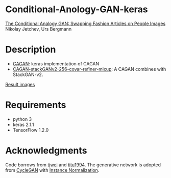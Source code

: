 # Conditional-Anology-GAN-keras

[The Conditional Analogy GAN: Swapping Fashion Articles on People Images](https://arxiv.org/abs/1709.04695)  
 Nikolay Jetchev, Urs Bergmann

# Description

- [CAGAN](https://github.com/shaoanlu/Conditional-Analogy-GAN-keras/blob/master/CAGAN.ipynb): keras implementation of CAGAN  
 - [CAGAN-stackGANv2-256-covar-refiner-mixup](https://github.com/shaoanlu/Conditional-Analogy-GAN-keras/blob/master/CAGAN_stackGANv2-256-covar-refiner-mixup.ipynb): A CAGAN combines with StackGAN-v2.  

[Result images](https://shaoanlu.wordpress.com/2017/10/26/reimplement-conditional-anology-gan-in-keras/)

# Requirements
- python 3
- keras 2.1.1
- TensorFlow 1.2.0

# Acknowledgments
Code borrows from [tjwei](https://github.com/tjwei/GANotebooks) and [titu1994](https://github.com/titu1994/Super-Resolution-using-Generative-Adversarial-Networks/). The generative network is adopted from [CycleGAN](https://github.com/junyanz/CycleGAN) with [Instance Normalization](https://github.com/farizrahman4u/keras-contrib/blob/master/keras_contrib/layers/normalization.py).

